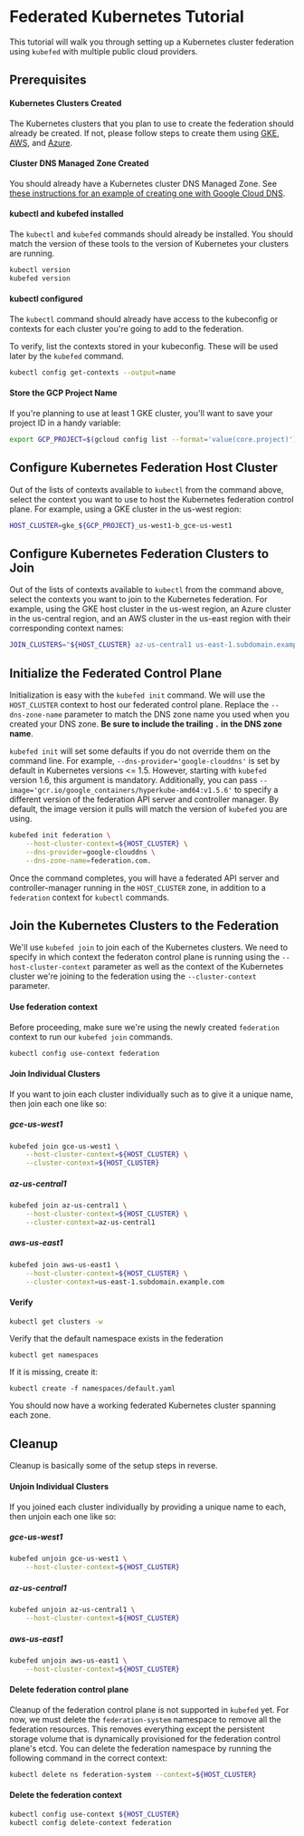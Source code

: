 # Federated Kubernetes Tutorial

This tutorial will walk you through setting up a Kubernetes cluster federation using `kubefed` with multiple public cloud providers.

## Prerequisites

#### Kubernetes Clusters Created

The Kubernetes clusters that you plan to use to create the federation should already be created. If not, please
follow steps to create them using [GKE](kubernetes-cluster-gke-federation.md), [AWS](kubernetes-cluster-aws.md),
and [Azure](kubernetes-cluster-azure.md).

#### Cluster DNS Managed Zone Created

You should already have a Kubernetes cluster DNS Managed Zone. See
[these instructions for an example of creating one with Google Cloud DNS](kubernetes-cluster-gke-federation.md#cluster-dns-managed-zone).

#### kubectl and kubefed installed

The `kubectl` and `kubefed` commands should already be installed. You should match the version of these tools to the version of Kubernetes
your clusters are running.

```bash
kubectl version
kubefed version
```

#### kubectl configured

The `kubectl` command should already have access to the kubeconfig or contexts for each cluster you're going to add to the federation.

To verify, list the contexts stored in your kubeconfig. These will be used later by the `kubefed` command.

```bash
kubectl config get-contexts --output=name
```

#### Store the GCP Project Name

If you're planning to use at least 1 GKE cluster, you'll want to save your project ID in a handy variable:

```bash
export GCP_PROJECT=$(gcloud config list --format='value(core.project)')
```

## Configure Kubernetes Federation Host Cluster

Out of the lists of contexts available to `kubectl` from the command above, select the context you want to use to host the Kubernetes
federation control plane. For example, using a GKE cluster in the us-west region:

```bash
HOST_CLUSTER=gke_${GCP_PROJECT}_us-west1-b_gce-us-west1
```

## Configure Kubernetes Federation Clusters to Join

Out of the lists of contexts available to `kubectl` from the command above, select the contexts you want to join to the Kubernetes
federation. For example, using the GKE host cluster in the us-west region, an Azure cluster in the us-central region, and an AWS cluster
in the us-east region with their corresponding context names:

```bash
JOIN_CLUSTERS="${HOST_CLUSTER} az-us-central1 us-east-1.subdomain.example.com"
```

## Initialize the Federated Control Plane

Initialization is easy with the `kubefed init` command. We will use the `HOST_CLUSTER` context to host our federated control plane.
Replace the `--dns-zone-name` parameter to match the DNS zone name you used when you created your DNS zone.
**Be sure to include the trailing `.` in the DNS zone name**.

`kubefed init` will set some defaults if you do not override them on the command line.
For example, `--dns-provider='google-clouddns'` is set by default in Kubernetes versions <= 1.5. However, starting with `kubefed` version
1.6, this argument is mandatory. Additionally, you can pass `--image='gcr.io/google_containers/hyperkube-amd64:v1.5.6'`
to specify a different version of the federation API server and controller manager. By default, the image version it pulls will
match the version of `kubefed` you are using.

```bash
kubefed init federation \
    --host-cluster-context=${HOST_CLUSTER} \
    --dns-provider=google-clouddns \
    --dns-zone-name=federation.com.
```

Once the command completes, you will have a federated API server and controller-manager running in the `HOST_CLUSTER` zone, in addition
to a `federation` context for `kubectl` commands.

## Join the Kubernetes Clusters to the Federation

We'll use `kubefed join` to join each of the Kubernetes clusters. We need to specify in which context the federaton control plane
is running using the `--host-cluster-context` parameter as well as the context of the Kubernetes cluster we're joining to the federation using
the `--cluster-context` parameter.

#### Use federation context

Before proceeding, make sure we're using the newly created `federation` context to run our `kubefed join` commands.

```bash
kubectl config use-context federation
```

#### Join Individual Clusters

If you want to join each cluster individually such as to give it a unique name, then join each one like so:

##### gce-us-west1

```bash
kubefed join gce-us-west1 \
    --host-cluster-context=${HOST_CLUSTER} \
    --cluster-context=${HOST_CLUSTER}
```

##### az-us-central1

```bash
kubefed join az-us-central1 \
    --host-cluster-context=${HOST_CLUSTER} \
    --cluster-context=az-us-central1
```

##### aws-us-east1

```bash
kubefed join aws-us-east1 \
    --host-cluster-context=${HOST_CLUSTER} \
    --cluster-context=us-east-1.subdomain.example.com
```

#### Verify

```bash
kubectl get clusters -w
```

Verify that the default namespace exists in the federation

```
kubectl get namespaces
```

If it is missing, create it:

```
kubectl create -f namespaces/default.yaml
```

You should now have a working federated Kubernetes cluster spanning each zone.

## Cleanup

Cleanup is basically some of the setup steps in reverse.

#### Unjoin Individual Clusters

If you joined each cluster individually by providing a unique name to each, then unjoin each one like so:

##### gce-us-west1

```bash
kubefed unjoin gce-us-west1 \
    --host-cluster-context=${HOST_CLUSTER}
```

##### az-us-central1

```bash
kubefed unjoin az-us-central1 \
    --host-cluster-context=${HOST_CLUSTER}
```

##### aws-us-east1

```bash
kubefed unjoin aws-us-east1 \
    --host-cluster-context=${HOST_CLUSTER}
```

#### Delete federation control plane

Cleanup of the federation control plane is not supported in `kubefed` yet.
For now, we must delete the `federation-system` namespace to remove all the federation resources.
This removes everything except the persistent storage volume that is dynamically provisioned for the
federation control plane's etcd. You can delete the federation namespace by running the
following command in the correct context:

```bash
kubectl delete ns federation-system --context=${HOST_CLUSTER}
```

#### Delete the federation context

```bash
kubectl config use-context ${HOST_CLUSTER}
kubectl config delete-context federation
```
